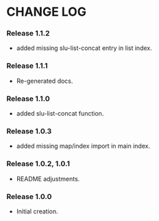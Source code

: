 # CHANGE LOG

### Release 1.1.2
- added missing slu-list-concat entry in list index.

### Release 1.1.1
- Re-generated docs.

### Release 1.1.0
- added slu-list-concat function.

### Release 1.0.3
- added missing map/index import in main index.

### Release 1.0.2, 1.0.1
- README adjustments.

### Release 1.0.0
- Initial creation.

